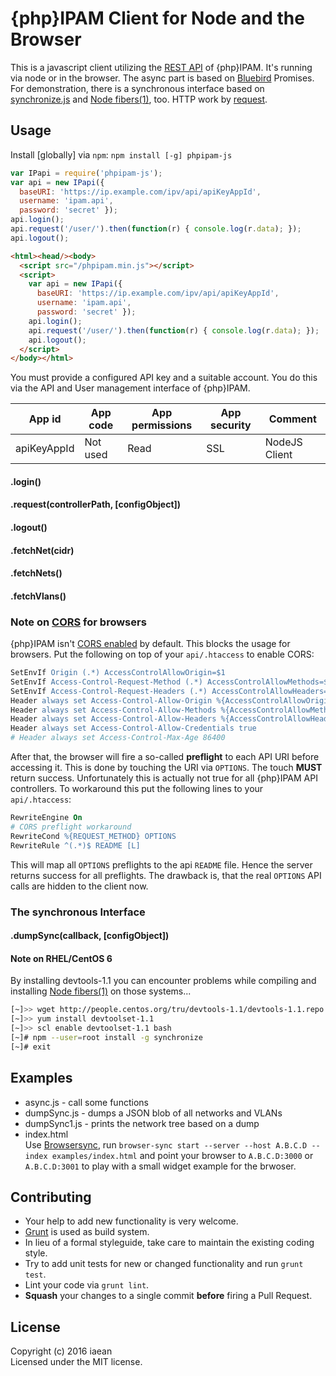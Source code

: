 # {php}IPAM Client for Node and the Browser
<!---
[![Build Status](https://secure.travis-ci.org/iaean/phpipam-js.png?branch=master)](http://travis-ci.org/iaean/phpipam-js)
[![NPM](https://nodei.co/npm/phpipam-js.png?downloads=false)](https://nodei.co/npm/phpipam-js/)
-->

This is a javascript client utilizing the [REST API][0] of {php}IPAM.
It's running via node or in the browser. The async part is based on
[Bluebird][4] Promises. For demonstration, there is a synchronous
interface based on [synchronize.js][3] and [Node fibers(1)][2], too.
HTTP work by [request][5].

## Usage

Install [globally] via `npm`: `npm install [-g] phpipam-js`

```javascript
var IPapi = require('phpipam-js');
var api = new IPapi({
  baseURI: 'https://ip.example.com/ipv/api/apiKeyAppId',
  username: 'ipam.api',
  password: 'secret' });
api.login();
api.request('/user/').then(function(r) { console.log(r.data); });
api.logout();
```

```html
<html><head/><body>
  <script src="/phpipam.min.js"></script>
  <script>
    var api = new IPapi({
      baseURI: 'https://ip.example.com/ipv/api/apiKeyAppId',
      username: 'ipam.api',
      password: 'secret' });
    api.login();
    api.request('/user/').then(function(r) { console.log(r.data); });
    api.logout();
  </script>
</body></html>
```

You must provide a configured API key and a suitable account.
You do this via the API and User management interface of {php}IPAM.

App id | App code | App permissions | App security | Comment
------ | -------- | --------------- | ------------ | -------
apiKeyAppId | Not used | Read | SSL | NodeJS Client

#### .login()
#### .request(controllerPath, [configObject])
#### .logout()

#### .fetchNet(cidr)
#### .fetchNets()
#### .fetchVlans()

### Note on [CORS][7] for browsers

{php}IPAM isn't [CORS enabled][8] by default. This blocks the usage for browsers.
Put the following on top of your `api/.htaccess` to enable CORS:
```apache
SetEnvIf Origin (.*) AccessControlAllowOrigin=$1
SetEnvIf Access-Control-Request-Method (.*) AccessControlAllowMethods=$1
SetEnvIf Access-Control-Request-Headers (.*) AccessControlAllowHeaders=$1
Header always set Access-Control-Allow-Origin %{AccessControlAllowOrigin}e env=AccessControlAllowOrigin
Header always set Access-Control-Allow-Methods %{AccessControlAllowMethods}e env=AccessControlAllowMethods
Header always set Access-Control-Allow-Headers %{AccessControlAllowHeaders}e env=AccessControlAllowHeaders
Header always set Access-Control-Allow-Credentials true
# Header always set Access-Control-Max-Age 86400
```

After that, the browser will fire a so-called **preflight** to each API URI before accessing it.
This is done by touching the URI via `OPTIONS`. The touch __MUST__ return success.
Unfortunately this is actually not true for all {php}IPAM API controllers.
To workaround this put the following lines to your `api/.htaccess`:
```apache
RewriteEngine On
# CORS preflight workaround
RewriteCond %{REQUEST_METHOD} OPTIONS
RewriteRule ^(.*)$ README [L]
```
This will map all `OPTIONS` preflights to the api `README` file.
Hence the server returns success for all preflights.
The drawback is, that the real `OPTIONS` API calls are hidden to the client now.

### The synchronous Interface



#### .dumpSync(callback, [configObject])

<!---
 callback: `function(e, dump)`
 configObject: `{ fetchAddresses: false, fetchUsage: true }`
-->

#### Note on RHEL/CentOS 6

By installing devtools-1.1 you can encounter problems while compiling and
installing [Node fibers(1)][2] on those systems...

```bash
[~]>> wget http://people.centos.org/tru/devtools-1.1/devtools-1.1.repo
[~]>> yum install devtoolset-1.1
[~]>> scl enable devtoolset-1.1 bash
[~]# npm --user=root install -g synchronize
[~]# exit
```

## Examples

* async.js - call some functions
* dumpSync.js - dumps a JSON blob of all networks and VLANs
* dumpSync1.js - prints the network tree based on a dump
* index.html   
  Use [Browsersync][6], run `browser-sync start --server --host A.B.C.D --index examples/index.html`
  and point your browser to `A.B.C.D:3000` or `A.B.C.D:3001` to play with a small widget example for the brwoser.

## Contributing

* Your help to add new functionality is very welcome.
* [Grunt][1] is used as build system.
* In lieu of a formal styleguide, take care to maintain the existing coding style.
* Try to add unit tests for new or changed functionality and run `grunt test`.
* Lint your code via `grunt lint`.
* __Squash__ your changes to a single commit __before__ firing a Pull Request.

## License
Copyright (c) 2016 iaean  
Licensed under the MIT license.

[0]: http://phpipam.net/api-documentation/
[1]: http://gruntjs.com/
[2]: https://github.com/laverdet/node-fibers
[3]: http://alexeypetrushin.github.io/synchronize/
[4]: http://bluebirdjs.com/
[5]: https://github.com/request/request
[6]: https://browsersync.io
[7]: https://www.w3.org/TR/cors/
[8]: https://www.w3.org/wiki/CORS_Enabled
